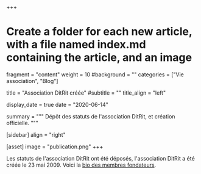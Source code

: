 +++
# Create a folder for each new article, with a file named index.md containing the article, and an image 
fragment = "content"
weight = 10
#background = ""
categories = ["Vie association", "Blog"]

title = "Association DitRit créée"
#subtitle = ""
title_align = "left"

display_date = true
date = "2020-06-14"

summary = """
Dépôt des statuts de l'association DitRit, et création officielle.
"""

[sidebar]
  align = "right"

[asset]
  image = "publication.png"
+++

Les statuts de l'association DitRit ont été déposés, l'association DitRit a été créée le 23 mai 2009. Voici la [bio des membres fondateurs](../../founders).